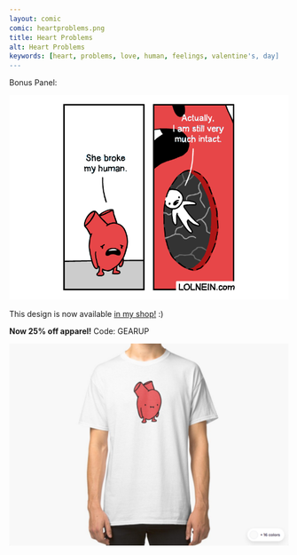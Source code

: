```yaml
---
layout: comic
comic: heartproblems.png
title: Heart Problems
alt: Heart Problems
keywords: [heart, problems, love, human, feelings, valentine's, day]
---
```


Bonus Panel:

![Heart Problems Bonus Panel](/images/heartproblems_bonus.png)


This design is now available [in my shop!](https://www.redbubble.com/people/lolnein/works/39361656-heart?asc=u&p=classic-tee) :)

<b> Now 25% off apparel!</b> Code: GEARUP

[![Heart Problems Shirt](/images/heartproblems_shirt.png)](https://www.redbubble.com/people/lolnein/works/39361656-heart?asc=u&p=classic-tee)